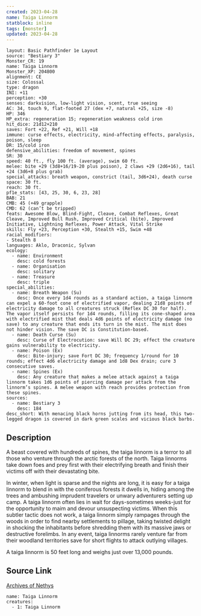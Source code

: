 ```yaml
---
created: 2023-04-28
name: Taiga Linnorm
statblock: inline
tags: [monster]
updated: 2023-04-28
---
```

```statblock
layout: Basic Pathfinder 1e Layout
source: "Bestiary 3"
Monster_CR: 19
name: Taiga Linnorm
Monster_XP: 204800
alignment: CE
size: Colossal
type: dragon
INI: +11
perception: +30
senses: darkvision, low-light vision, scent, true seeing
AC: 34, touch 9, flat-footed 27 (dex +7, natural +25, size -8)
HP: 346
HP_extra: regeneration 15; regeneration weakness cold iron
hit_dice: 21d12+210
saves: Fort +22, Ref +21, Will +18
immune: curse effects, electricity, mind-affecting effects, paralysis, poison, sleep
DR: 15/cold iron
defensive_abilities: freedom of movement, spines
SR: 30
speed: 40 ft., fly 100 ft. (average), swim 60 ft.
melee: bite +29 (3d8+16/19-20 plus poison), 2 claws +29 (2d6+16), tail +24 (3d6+8 plus grab)
special_attacks: breath weapon, constrict (tail, 3d6+24), death curse
space: 30 ft.
reach: 30 ft.
pf1e_stats: [43, 25, 30, 6, 23, 28]
BAB: 21
CMB: 45 (+49 grapple)
CMD: 62 (can’t be tripped)
feats: Awesome Blow, Blind-Fight, Cleave, Combat Reflexes, Great Cleave, Improved Bull Rush, Improved Critical (bite), Improved Initiative, Lightning Reflexes, Power Attack, Vital Strike
skills: Fly +23, Perception +30, Stealth +15, Swim +48
racial_modifiers:
- Stealth 8
languages: Aklo, Draconic, Sylvan
ecology:
  - name: Environment
    desc: cold forests
  - name: Organisation
    desc: solitary
  - name: Treasure
    desc: triple
special_abilities:
  - name: Breath Weapon (Su)
    desc: Once every 1d4 rounds as a standard action, a taiga linnorm can expel a 60-foot cone of electrified vapor, dealing 21d8 points of electricity damage to all creatures struck (Reflex DC 30 for half). The vapor itself persists for 1d4 rounds, filling its cone-shaped area with electrified mist that deals 4d6 points of electricity damage (no save) to any creature that ends its turn in the mist. The mist does not hinder vision. The save DC is Constitution-based.
  - name: Death Curse (Su)
    desc: Curse of Electrocution: save Will DC 29; effect the creature gains vulnerability to electricity.
  - name: Poison (Ex)
    desc: Bite-injury; save Fort DC 30; frequency 1/round for 10 rounds; effect 4d6 electricity damage and 1d8 Dex drain; cure 3 consecutive saves.
  - name: Spines (Ex)
    desc: Any creature that makes a melee attack against a taiga linnorm takes 1d6 points of piercing damage per attack from the linnorm’s spines. A melee weapon with reach provides protection from these spines.
sources:
  - name: Bestiary 3
    desc: 184
desc_short: With menacing black horns jutting from its head, this two-legged dragon is covered in dark green scales and vicious black barbs.
```
## Description
A beast covered with hundreds of spines, the taiga linnorm is a terror to all those who venture through the arctic forests of the north. Taiga linnorms take down foes and prey first with their electrifying breath and finish their victims off with their devastating bite.

In winter, when light is sparse and the nights are long, it is easy for a taiga linnorm to blend in with the coniferous forests it dwells in, hiding among the trees and ambushing imprudent travelers or unwary adventurers setting up camp. A taiga linnorm often lies in wait for days-sometimes weeks-just for the opportunity to maim and devour unsuspecting victims. When this subtler tactic does not work, a taiga linnorm simply rampages through the woods in order to find nearby settlements to pillage, taking twisted delight in shocking the inhabitants before shredding them with its massive jaws or destructive forelimbs. In any event, taiga linnorms rarely venture far from their woodland territories save for short flights to attack outlying villages.

A taiga linnorm is 50 feet long and weighs just over 13,000 pounds.
## Source Link
[Archives of Nethys](https://aonprd.com/MonsterDisplay.aspx?ItemName=Taiga%20Linnorm)
```encounter-table
name: Taiga Linnorm
creatures:
  - 1: Taiga Linnorm
```
